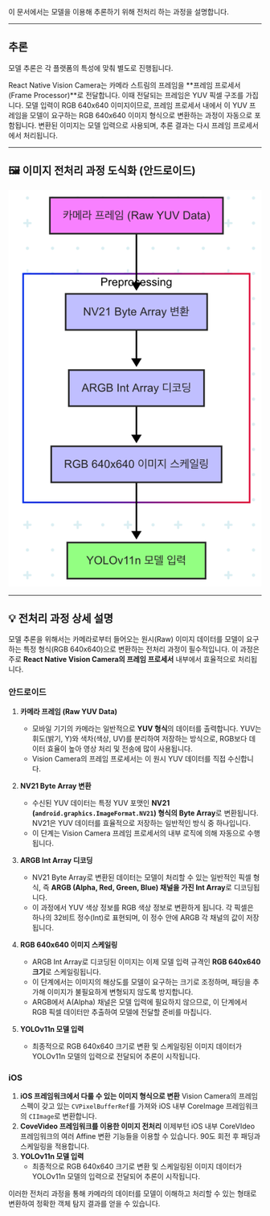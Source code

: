 이 문서에서는 모델을 이용해 추론하기 위해 전처리 하는 과정을 설명합니다.

---

## 추론
모델 추론은 각 플랫폼의 특성에 맞춰 별도로 진행됩니다.

React Native Vision Camera는 카메라 스트림의 프레임을 **프레임 프로세서(Frame Processor)**로 전달합니다. 이때 전달되는 프레임은 YUV 픽셀 구조를 가집니다. 모델 입력이 RGB 640x640 이미지이므로, 프레임 프로세서 내에서 이 YUV 프레임을 모델이 요구하는 RGB 640x640 이미지 형식으로 변환하는 과정이 자동으로 포함됩니다. 변환된 이미지는 모델 입력으로 사용되며, 추론 결과는 다시 프레임 프로세서에서 처리됩니다.

---

## 🖼️ 이미지 전처리 과정 도식화 (안드로이드)
![YOLOv11n 이미지 전처리 과정](./preprocessing.png)

---

## 💡 전처리 과정 상세 설명

모델 추론을 위해서는 카메라로부터 들어오는 원시(Raw) 이미지 데이터를 모델이 요구하는 특정 형식(RGB 640x640)으로 변환하는 전처리 과정이 필수적입니다. 이 과정은 주로 **React Native Vision Camera의 프레임 프로세서** 내부에서 효율적으로 처리됩니다.

### 안드로이드

1.  **카메라 프레임 (Raw YUV Data)**
    * 모바일 기기의 카메라는 일반적으로 **YUV 형식**의 데이터를 출력합니다. YUV는 휘도(밝기, Y)와 색차(색상, UV)를 분리하여 저장하는 방식으로, RGB보다 데이터 효율이 높아 영상 처리 및 전송에 많이 사용됩니다.
    * Vision Camera의 프레임 프로세서는 이 원시 YUV 데이터를 직접 수신합니다.

2.  **NV21 Byte Array 변환**
    * 수신된 YUV 데이터는 특정 YUV 포맷인 **NV21 (`android.graphics.ImageFormat.NV21`) 형식의 Byte Array**로 변환됩니다. NV21은 YUV 데이터를 효율적으로 저장하는 일반적인 방식 중 하나입니다.
    * 이 단계는 Vision Camera 프레임 프로세서의 내부 로직에 의해 자동으로 수행됩니다.

3.  **ARGB Int Array 디코딩**
    * NV21 Byte Array로 변환된 데이터는 모델이 처리할 수 있는 일반적인 픽셀 형식, 즉 **ARGB (Alpha, Red, Green, Blue) 채널을 가진 Int Array**로 디코딩됩니다.
    * 이 과정에서 YUV 색상 정보를 RGB 색상 정보로 변환하게 됩니다. 각 픽셀은 하나의 32비트 정수(Int)로 표현되며, 이 정수 안에 ARGB 각 채널의 값이 저장됩니다.

4.  **RGB 640x640 이미지 스케일링**
    * ARGB Int Array로 디코딩된 이미지는 이제 모델 입력 규격인 **RGB 640x640 크기**로 스케일링됩니다.
    * 이 단계에서는 이미지의 해상도를 모델이 요구하는 크기로 조정하며, 패딩을 추가해 이미지가 불필요하게 변형되지 않도록 방지합니다.
    * ARGB에서 A(Alpha) 채널은 모델 입력에 필요하지 않으므로, 이 단계에서 RGB 픽셀 데이터만 추출하여 모델에 전달할 준비를 마칩니다.

5.  **YOLOv11n 모델 입력**
    * 최종적으로 RGB 640x640 크기로 변환 및 스케일링된 이미지 데이터가 YOLOv11n 모델의 입력으로 전달되어 추론이 시작됩니다.
  
### iOS
1. **iOS 프레임워크에서 다룰 수 있는 이미지 형식으로 변환**
   Vision Camera의 프레임 스펙이 갖고 있는 `CVPixelBufferRef`를 가져와 iOS 내부 CoreImage 프레임워크의 `CIImage`로 변환합니다.
3. **CoveVideo 프레임워크를 이용한 이미지 전처리**
   이제부턴 iOS 내부 CoreVIdeo 프레임워크의 여러 Affine 변환 기능들을 이용할 수 있습니다. 90도 회전 후 패딩과 스케일링을 적용합니다.
4.  **YOLOv11n 모델 입력**
    * 최종적으로 RGB 640x640 크기로 변환 및 스케일링된 이미지 데이터가 YOLOv11n 모델의 입력으로 전달되어 추론이 시작됩니다.

이러한 전처리 과정을 통해 카메라의 데이터를 모델이 이해하고 처리할 수 있는 형태로 변환하여 정확한 객체 탐지 결과를 얻을 수 있습니다.
